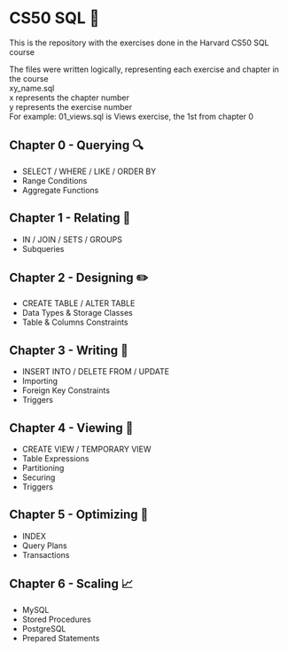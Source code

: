 # CS50 SQL 💽
This is the repository with the exercises done in the Harvard CS50 SQL course

The files were written logically, representing each exercise and chapter in the course  
xy_name.sql  
x represents the chapter number  
y represents the exercise number  
For example: 01_views.sql is Views exercise, the 1st from chapter 0  

## Chapter 0 - Querying 🔍
- SELECT / WHERE / LIKE / ORDER BY
- Range Conditions
- Aggregate Functions

## Chapter 1 - Relating 🤝
- IN / JOIN / SETS / GROUPS
- Subqueries

## Chapter 2 - Designing ✏️
- CREATE TABLE / ALTER TABLE
- Data Types & Storage Classes
- Table & Columns Constraints

## Chapter 3 - Writing 📝
- INSERT INTO / DELETE FROM / UPDATE
- Importing
- Foreign Key Constraints
- Triggers

## Chapter 4 - Viewing 👀
- CREATE VIEW / TEMPORARY VIEW
- Table Expressions
- Partitioning
- Securing
- Triggers

## Chapter 5 - Optimizing 🚀
- INDEX
- Query Plans
- Transactions

## Chapter 6 - Scaling 📈
- MySQL
- Stored Procedures
- PostgreSQL
- Prepared Statements

